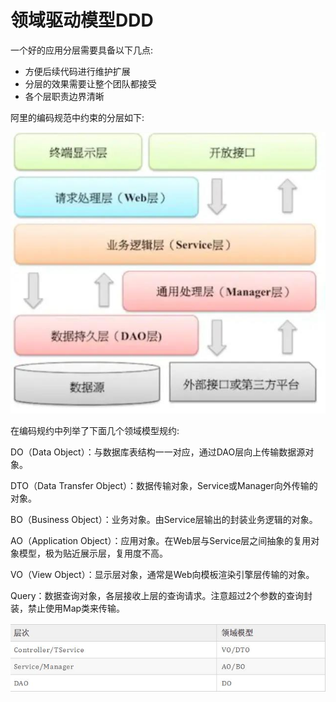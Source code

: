 # 领域驱动模型DDD

一个好的应用分层需要具备以下几点:

- 方便后续代码进行维护扩展
- 分层的效果需要让整个团队都接受
- 各个层职责边界清晰

阿里的编码规范中约束的分层如下:

![](../images/designpattern/ddd/ddd1.jpg)

在编码规约中列举了下面几个领域模型规约:

DO（Data Object）：与数据库表结构一一对应，通过DAO层向上传输数据源对象。

DTO（Data Transfer Object）：数据传输对象，Service或Manager向外传输的对象。

BO（Business Object）：业务对象。由Service层输出的封装业务逻辑的对象。

AO（Application Object）：应用对象。在Web层与Service层之间抽象的复用对象模型，极为贴近展示层，复用度不高。

VO（View Object）：显示层对象，通常是Web向模板渲染引擎层传输的对象。

Query：数据查询对象，各层接收上层的查询请求。注意超过2个参数的查询封装，禁止使用Map类来传输。

![](../images/designpattern/ddd/ddd2.jpg)